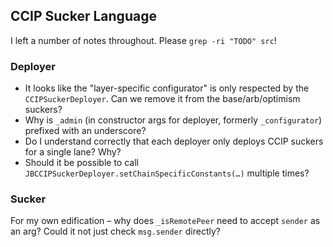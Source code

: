 ## CCIP Sucker Language

I left a number of notes throughout. Please `grep -ri "TODO" src`!

### Deployer

- It looks like the "layer-specific configurator" is only respected by the `CCIPSuckerDeployer`. Can we remove it from the base/arb/optimism suckers?
- Why is `_admin` (in constructor args for deployer, formerly `_configurator`) prefixed with an underscore?
- Do I understand correctly that each deployer only deploys CCIP suckers for a single lane? Why?
- Should it be possible to call `JBCCIPSuckerDeployer.setChainSpecificConstants(…)` multiple times?

### Sucker

For my own edification – why does `_isRemotePeer` need to accept `sender` as an arg? Could it not just check `msg.sender` directly?